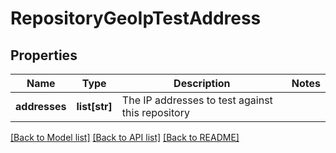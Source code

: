 # RepositoryGeoIpTestAddress

## Properties
Name | Type | Description | Notes
------------ | ------------- | ------------- | -------------
**addresses** | **list[str]** | The IP addresses to test against this repository | 

[[Back to Model list]](../README.md#documentation-for-models) [[Back to API list]](../README.md#documentation-for-api-endpoints) [[Back to README]](../README.md)


